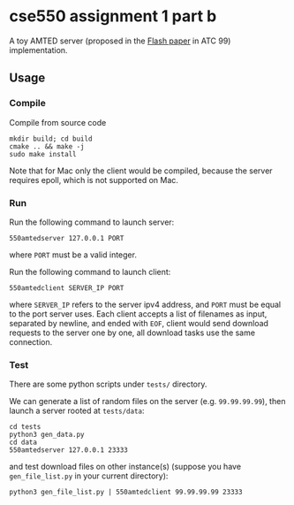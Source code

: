 # cse550 assignment 1 part b

A toy AMTED server (proposed in the [Flash paper](https://www.usenix.org/legacy/events/usenix99/full_papers/pai/pai.pdf) in ATC 99) implementation.

## Usage

### Compile

Compile from source code
```
mkdir build; cd build
cmake .. && make -j
sudo make install
```

Note that for Mac only the client would be compiled, because the server requires epoll, which is not supported on Mac.

### Run

Run the following command to launch server:
```
550amtedserver 127.0.0.1 PORT
```

where `PORT` must be a valid integer.

Run the following command to launch client:
```
550amtedclient SERVER_IP PORT
```

where `SERVER_IP` refers to the server ipv4 address, and `PORT` must be equal to the port server uses.
Each client accepts a list of filenames as input, separated by newline, and ended with `EOF`, client would send download requests to the server one by one,
all download tasks use the same connection.

### Test

There are some python scripts under `tests/` directory.

We can generate a list of random files on the server (e.g. `99.99.99.99`), then launch a server rooted at `tests/data`:

```
cd tests
python3 gen_data.py
cd data
550amtedserver 127.0.0.1 23333
```

and test download files on other instance(s) (suppose you have `gen_file_list.py` in your current directory):

```
python3 gen_file_list.py | 550amtedclient 99.99.99.99 23333
```
